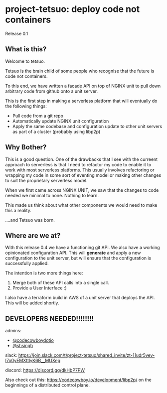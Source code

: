 # project-tetsuo: deploy code not containers

Release 0.1

## What is this?
Welcome to tetsuo.

Tetsuo is the brain child of some people who recognise that the future is code not containers. 

To this end, we have written a facade API on top of NGINX unit to pull down arbitrary code from github onto a unit server. 

This is the first step in making a serverless platform that will eventually do the following things:

- Pull code from a git repo
- Automatically update NGINX unit configuration
- Apply the same codebase and configuration update to other unit servers as part of a cluster (probably using libp2p)


## Why Bother?

This is a good question. One of the drawbacks that I see with the curreent approach to serverless is that I need to refactor my code to enable it to work with most serverless platforms. This usually involves refactoring or wrapping my code in some sort of eventing model or making other changes to suit the proprietary serverless model.

When we first came across NGINX UNIT, we saw that the changes to code needed we minimal to none. Nothing to learn.

This made us think about what other components we would need to make this a reality.

....and Tetsuo was born.

## Where are we at?

With this release 0.4 we have a functioning git API.
We also have a working opinionated configuration API. This will **generate** and apply a new configuration to the unit server, but will ensure that the configuration is successfully applied. 

The intention is two more things here:
1) Merge both of these API calls into a single call.
2) Provide a User Interface :)

I also have a terraform build in AWS of a unit server that deploys the API. 
This will be added shortly.

## DEVELOPERS NEEDED!!!!!!!!

admins: 
- [@codecowboydotio](https://github.com/codecowboydotio) 
- [@shsingh](https://github.com/shsingh)



slack: https://join.slack.com/t/project-tetsuo/shared_invite/zt-11udr5vev-I7o0yEMXttlyK6B__MUXeg

discord: https://discord.gg/dkHbP7PW

Also check out this: https://codecowboy.io/development/libp2p/ on the beginnings of a distributed control plane.
